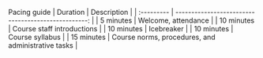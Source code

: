 Pacing guide
| Duration   | Description                                         |
| :--------- | --------------------------------------------------: |
| 5 minutes  | Welcome, attendance                                 |
| 10 minutes | Course staff introductions                          |
| 10 minutes | Icebreaker                                          |
| 10 minutes | Course syllabus                                     |
| 15 minutes | Course norms, procedures, and administrative tasks  |

